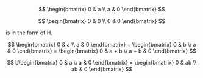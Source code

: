 $$
\begin{bmatrix}
0 & a \\
a & 0
\end{bmatrix}
$$

$$
\begin{bmatrix}
0 & 0 \\
0 & 0
\end{bmatrix}
$$

is in the form of H.

$$
\begin{bmatrix}
0 & a \\
a & 0
\end{bmatrix} + \begin{bmatrix}
0 & b \\
a & 0
\end{bmatrix} = \begin{bmatrix}
0 & a + b \\
a + b & 0
\end{bmatrix}
$$

$$
b\begin{bmatrix}
0 & a \\
a & 0
\end{bmatrix} = \begin{bmatrix}
0 & ab \\
ab & 0
\end{bmatrix}
$$